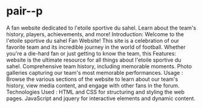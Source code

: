 # pair--p
A fan website dedicated to l'etoile sportive du sahel. Learn about the team's history, players, achievements, and more!
Introduction:
Welcome to the l'etoile sportive du sahel Fan Website! This site is a celebration of our favorite team and its incredible journey in the world of football. Whether you're a die-hard fan or just getting to know the team, this 
Features:
website is the ultimate resource for all things about l'etoile sportive du sahel.
Comprehensive team history, including memorable moments.
Photo  galleries capturing our team's most memorable performances.
Usage :
Browse the various sections of the website to learn about our team's history, view media content, and engage with other fans in the forum.
Technologies Used : 
HTML and CSS for structuring and styling the web pages.
JavaScript and jquery for interactive elements and dynamic content.
